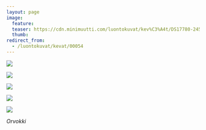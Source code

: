 ```yaml
---
layout: page
image:
  feature:
  teaser: https://cdn.minimuutti.com/luontokuvat/kev%C3%A4t/DS17780-245px.jpg
  thumb:
redirect_from:
  - /luontokuvat/kevat/00054
---
```


![](https://cdn.minimuutti.com/luontokuvat/kev%C3%A4t/DS17776-800px.jpg)

![](https://cdn.minimuutti.com/luontokuvat/kev%C3%A4t/DS17778-800px.jpg)

![](https://cdn.minimuutti.com/luontokuvat/kev%C3%A4t/DS17780-800px.jpg)

![](https://cdn.minimuutti.com/luontokuvat/kev%C3%A4t/DS17790-800px.jpg)

![](https://cdn.minimuutti.com/luontokuvat/kev%C3%A4t/DS17791-800px.jpg)

*Orvokki*
